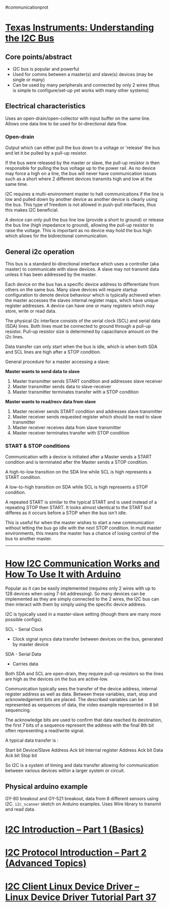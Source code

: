 
#communicationprot 

# [Texas Instruments: Understanding the I2C Bus](https://www.ti.com/lit/an/slva704/slva704.pdf)

## Core points/abstract
+ I2C bus is popular and powerful
+ Used for comms between a master(s) and slave(s) devices (may be single or many)
+ Can be used by many peripherals and connected by only 2 wires (thus is simple to configure/set-up yet works with many other systems)

## Electrical characteristics
Uses an open-drain/open-collector with input buffer on the same line. Allows one data line to be used for bi-directional data flow.

### Open-drain
Output which can either pull the bus down to a voltage or 'release' the bus and let it be pulled by a pull-up resistor.

If the bus were released by the master or slave, the pull-up resistor is then responsible for pulling the bus voltage up to the power rail. As no device may force a high on a line, the bus will never have communication issues such as a short where 2 different devices transmits high and low at the same time. 

I2C requires a multi-environment master to halt communications if the line is low and pulled down by another device as another device is clearly using the bus. This type of freedom is not allowed in push-pull interfaces, thus this makes I2C beneficial.

A device can only pull the bus line low (provide a short to ground) or release the bus line (high impedance to ground), allowing the pull-up resistor to raise the voltage. This is important as no device may hold the bus high which allows for the bidirectional communication.

## General i2c operation
This bus is a standard bi-directional interface which uses a controller (aka master) to communicate with slave devices. A slave may not transmit data unless it has been addressed by the master.

Each device on the bus has a specific device address to differentiate from others on the same bus. Many slave devices will require startup configuration to denote device behaviour which is typically achieved when the master accesses the slaves internal register maps, which have unique register addresses. A device can have one or many registers which may store, write or read data.

The physical i2c interface consists of the serial clock (SCL) and serial data (SDA) lines. Both lines must be connected to ground through a pull-up resistor. Pull-up resistor size is determined by capacitance amount on the i2c lines. 

Data transfer can only start when the bus is idle, which is when both SDA and SCL lines are high after a STOP condition.

General procedure for a master accessing a slave:

**Master wants to send data to slave**
1. Master transmitter sends START condition and addresses slave receiver
2. Master transmitter sends data to slave-receiver
3. Master transmitter terminates transfer with a STOP condition

**Master wants to read/recv data from slave**
1. Master receiver sends START condition and addresses slave transmitter
2. Master receiver sends requested register which should be read to slave transmitter
3. Master receiver receives data from slave transmitter
4. Master receiver terminates transfer with STOP condition

### START & STOP conditions
Communication with a device is initiated after a Master sends a START condition and is terminated after the Master sends a STOP condition.

A high-to-low transition on the SDA line while SCL is high represents a START condition.

A low-to-high transition on SDA while SCL is high represents a STOP condition.

A repeated START is similar to the typical START and is used instead of a repeating STOP then START. It looks almost identical to the START but differes as it occurs before a STOP when the bus isn't idle. 

This is useful for when the master wishes to start a new communication without letting the bus go idle with the next STOP condition. In multi master environments, this means the master has a chance of losing control of the bus to another master.

----

# [ How I2C Communication Works and How To Use It with Arduino](https://youtu.be/6IAkYpmA1DQ)

Popular as it can be easily implemented (requires only 2 wires with up to 128 devices when using 7-bit addressing). So many devices can be implemented as they are simply connected to the 2 wires, the I2C bus can then interact with them by simply using the specific device address. 

I2C is typically used in a master-slave setting (though there are many more possible configs).

SCL - Serial Clock
+ Clock signal syncs data transfer between devices on the bus, generated by master device 

SDA - Serial Data
+ Carries data

Both SDA and SCL are open-drain, they require pull-up resistors so the lines are high as the devices on the bus are active-low. 

Communication typically sees the transfer of the device address, internal register address as well as data. Between these variables, start, stop and acknowledgement bits are placed. The described variables can be represented as sequences of data, the video example represented in 8 bit sequencing. 

The acknowledge bits are used to confirm that data reached its destination, the first 7 bits of a sequence represent the address with the final 8th bit often representing a read/write signal.

A typical data transfer is :

Start bit
Device/Slave Address
Ack bit
Internal register Address
Ack bit
Data
Ack bit
Stop bit

So I2C is a system of timing and data transfer allowing for communication between various devices within a larger system or circuit.

## Physical arduino example

GY-80 breakout and GY-521 breakout, data from 8 different sensors using I2C.
`i2c_scanner` sketch on Arduino examples.
Uses Wire library to transmit and read data.

# [ I2C Introduction – Part 1 (Basics)](https://embetronicx.com/tutorials/tech_devices/i2c_1/)


# [ I2C Protocol Introduction – Part 2 (Advanced Topics)](https://embetronicx.com/tutorials/tech_devices/i2c_2/)

# [ I2C Client Linux Device Driver – Linux Device Driver Tutorial Part 37](https://embetronicx.com/tutorials/linux/device-drivers/i2c-linux-device-driver-using-raspberry-pi/#Data_in_SSD1306_OLED)